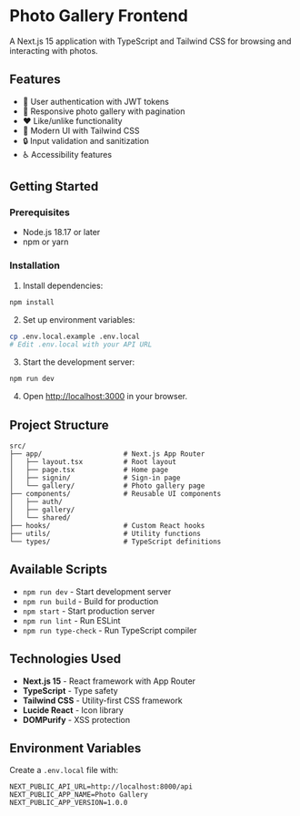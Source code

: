 # Photo Gallery Frontend

A Next.js 15 application with TypeScript and Tailwind CSS for browsing and interacting with photos.

## Features

- 🔐 User authentication with JWT tokens
- 📱 Responsive photo gallery with pagination
- ❤️ Like/unlike functionality
- 🎨 Modern UI with Tailwind CSS
- 🔒 Input validation and sanitization
- ♿ Accessibility features

## Getting Started

### Prerequisites

- Node.js 18.17 or later
- npm or yarn

### Installation

1. Install dependencies:
```bash
npm install
```

2. Set up environment variables:
```bash
cp .env.local.example .env.local
# Edit .env.local with your API URL
```

3. Start the development server:
```bash
npm run dev
```

4. Open [http://localhost:3000](http://localhost:3000) in your browser.

## Project Structure

```
src/
├── app/                    # Next.js App Router
│   ├── layout.tsx          # Root layout
│   ├── page.tsx            # Home page
│   ├── signin/             # Sign-in page
│   └── gallery/            # Photo gallery page
├── components/             # Reusable UI components
│   ├── auth/
│   ├── gallery/
│   └── shared/
├── hooks/                  # Custom React hooks
├── utils/                  # Utility functions
└── types/                  # TypeScript definitions
```

## Available Scripts

- `npm run dev` - Start development server
- `npm run build` - Build for production
- `npm start` - Start production server
- `npm run lint` - Run ESLint
- `npm run type-check` - Run TypeScript compiler

## Technologies Used

- **Next.js 15** - React framework with App Router
- **TypeScript** - Type safety
- **Tailwind CSS** - Utility-first CSS framework
- **Lucide React** - Icon library
- **DOMPurify** - XSS protection

## Environment Variables

Create a `.env.local` file with:

```
NEXT_PUBLIC_API_URL=http://localhost:8000/api
NEXT_PUBLIC_APP_NAME=Photo Gallery
NEXT_PUBLIC_APP_VERSION=1.0.0
```
